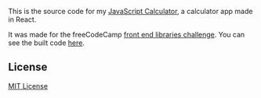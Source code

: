 This is the source code for my [JavaScript Calculator](http://edkerforne.github.io/javascript-calculator), a calculator app made in React.

It was made for the freeCodeCamp [front end libraries challenge](https://www.freecodecamp.org/learn/front-end-libraries/front-end-libraries-projects/build-a-javascript-calculator). You can see the built code [here](http://edkerforne.github.io/javascript-calculator/tree/gh-pages).

## License

[MIT License](https://github.com/edkerforne/javascript-calculator/blob/master/LICENSE.md)
